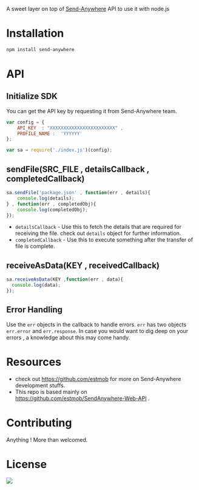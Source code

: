A sweet layer on top of [Send-Anywhere](https://send-anywhere.com/) API to use it with node.js

# Installation 

```bash
npm install send-anywhere
```

# API 

## Initialize SDK
You can get the API key by requesting it from Send-Anywhere team.
```javascript
var config = {
	API_KEY  : "XXXXXXXXXXXXXXXXXXXXXXXX" ,
	PROFILE_NAME :  'YYYYYY'	 	
};

var sa = require('./index.js')(config);
```

## sendFile(SRC_FILE , detailsCallback , completedCallback)
```javascript
sa.sendFile('package.json' , function(err , details){
	console.log(details);
} , function(err , completedObj){
	console.log(completedObj);
});
```
- ``detailsCallback`` - Use this to fetch the details that are required for receiving the file. check out ``details`` object for further information.
- ``completedCallback`` - Use this to execute something after the transfer of file is complete.

## receiveAsData(KEY , receivedCallback)
```javascript
sa.receiveAsData(KEY ,function(err , data){
  console.log(data);
});
```
## Error Handling
Use the ``err`` objects in the callback to handle errors. ``err`` has two objects ``err.error`` and ``err.response``. In case you would want to dig deep on your errors , a knowledge about this may come handy.

# Resources 
- check out https://github.com/estmob for more on Send-Anywhere development stuffs.
- This repo is based mainly on https://github.com/estmob/SendAnywhere-Web-API . 

# Contributing
Anything ! More than welcomed.

# License
![](https://raw.githubusercontent.com/scriptnull/bagpack/master/GPL.png)
